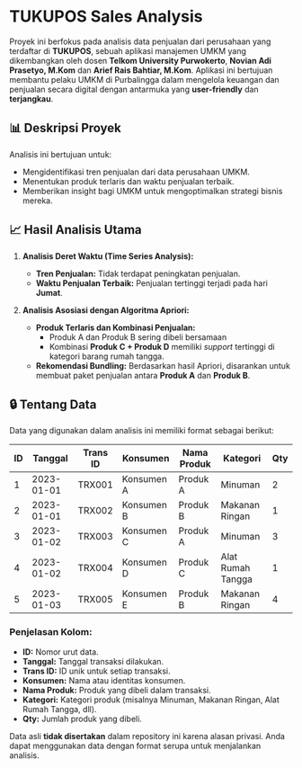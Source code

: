 # TUKUPOS Sales Analysis

Proyek ini berfokus pada analisis data penjualan dari perusahaan yang terdaftar di **TUKUPOS**, sebuah aplikasi manajemen UMKM yang dikembangkan oleh dosen **Telkom University Purwokerto**, **Novian Adi Prasetyo, M.Kom** dan **Arief Rais Bahtiar, M.Kom**. Aplikasi ini bertujuan membantu pelaku UMKM di Purbalingga dalam mengelola keuangan dan penjualan secara digital dengan antarmuka yang **user-friendly** dan **terjangkau**.

## 📊 Deskripsi Proyek

Analisis ini bertujuan untuk:
- Mengidentifikasi tren penjualan dari data perusahaan UMKM.
- Menentukan produk terlaris dan waktu penjualan terbaik.
- Memberikan insight bagi UMKM untuk mengoptimalkan strategi bisnis mereka.

## 📈 Hasil Analisis Utama

1. **Analisis Deret Waktu (Time Series Analysis):**  
   - **Tren Penjualan:** Tidak terdapat peningkatan penjualan.
   - **Waktu Penjualan Terbaik:** Penjualan tertinggi terjadi pada hari **Jumat**.

2. **Analisis Asosiasi dengan Algoritma Apriori:**  
   - **Produk Terlaris dan Kombinasi Penjualan:**  
     - Produk A dan Produk B sering dibeli bersamaan
     - Kombinasi **Produk C + Produk D** memiliki *support* tertinggi di kategori barang rumah tangga.
   - **Rekomendasi Bundling:** Berdasarkan hasil Apriori, disarankan untuk membuat paket penjualan antara **Produk A** dan **Produk B**.
  
## 🔒 Tentang Data
Data yang digunakan dalam analisis ini memiliki format sebagai berikut:

| ID  | Tanggal     | Trans ID  | Konsumen     | Nama Produk  | Kategori        | Qty  |
|-----|-------------|-----------|--------------|--------------|-----------------|------|
| 1   | 2023-01-01  | TRX001    | Konsumen A   | Produk A     | Minuman         | 2    |
| 2   | 2023-01-01  | TRX002    | Konsumen B   | Produk B     | Makanan Ringan  | 1    |
| 3   | 2023-01-02  | TRX003    | Konsumen C   | Produk A     | Minuman         | 3    |
| 4   | 2023-01-02  | TRX004    | Konsumen D   | Produk C     | Alat Rumah Tangga | 1  |
| 5   | 2023-01-03  | TRX005    | Konsumen E   | Produk B     | Makanan Ringan  | 4    |

### Penjelasan Kolom:
- **ID:** Nomor urut data.
- **Tanggal:** Tanggal transaksi dilakukan.
- **Trans ID:** ID unik untuk setiap transaksi.
- **Konsumen:** Nama atau identitas konsumen.
- **Nama Produk:** Produk yang dibeli dalam transaksi.
- **Kategori:** Kategori produk (misalnya Minuman, Makanan Ringan, Alat Rumah Tangga, dll).
- **Qty:** Jumlah produk yang dibeli.

Data asli **tidak disertakan** dalam repository ini karena alasan privasi. Anda dapat menggunakan data dengan format serupa untuk menjalankan analisis.

